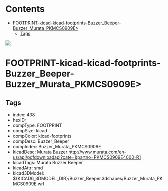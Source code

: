



Contents
========

* [FOOTPRINT-kicad-kicad-footprints-Buzzer_Beeper-Buzzer_Murata_PKMCS0909E>](#footprint-kicad-kicad-footprints-buzzer_beeper-buzzer_murata_pkmcs0909e)
	* [Tags](#tags)
  
![][im]
# FOOTPRINT-kicad-kicad-footprints-Buzzer_Beeper-Buzzer_Murata_PKMCS0909E>

## Tags

- index: 438
- hexID: 
- oompType: FOOTPRINT
- oompSize: kicad
- oompColor: kicad-footprints
- oompDesc: Buzzer_Beeper
- oompIndex: Buzzer_Murata_PKMCS0909E
- kicadDesc: Murata Buzzer http://www.murata.com/en-us/api/pdfdownloadapi?cate=&partno=PKMCS0909E4000-R1
- kicadTags: Murata Buzzer Beeper
- kicadAttr: smd
- kicad3DModel: ${KICAD6_3DMODEL_DIR}/Buzzer_Beeper.3dshapes/Buzzer_Murata_PKMCS0909E.wrl



[im]: image.png
